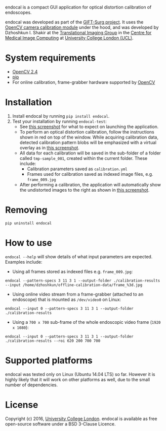 endocal is a compact GUI application for optical distortion calibration of endoscopes.

endocal was developed as part of the [GIFT-Surg project](http://www.gift-surg.ac.uk/). It uses the [OpenCV camera calibration module](http://docs.opencv.org/2.4/doc/tutorials/calib3d/camera_calibration/camera_calibration.html) under the hood, and was developed by Dzhoshkun I. Shakir at the [Translational Imaging Group](http://cmictig.cs.ucl.ac.uk/) in the [Centre for Medical Image Computing](http://www.ucl.ac.uk/cmic/homepage) at [University College London (UCL)](http://www.ucl.ac.uk/).

# System requirements
* [OpenCV 2.4](http://docs.opencv.org/2.4/doc/tutorials/introduction/table_of_content_introduction/table_of_content_introduction.html)
* [pip](https://pip.pypa.io/en/stable/installing/)
* For online calibration, frame-grabber hardware supported by [OpenCV](http://docs.opencv.org/2.4/modules/highgui/doc/reading_and_writing_images_and_video.html#videocapture)

# Installation
1. Install endocal by running `pip install endocal`.
1. Test your installation by running `endocal-test`:
   * See [this screenshot](endocal/res/screenshot-start.png) for what to expect on launching the application.
   * To perform an optical distortion calibration, follow the instructions shown in red on top of the window. While acquiring calibration data, detected calibration pattern blobs will be emphasized with a virtual overlay as in [this screenshot](endocal/res/screenshot-detection.png).
   * All data for each calibration will be saved in the sub-folder of a folder called `tmp-sample_001`, created within the current folder. These include:
      * Calibration parameters saved as `calibration.yml`
      * Frames used for calibration saved as indexed image files, e.g. `frame_009.jpg`
   * After performing a calibration, the application will automatically show the undistorted images to the right as shown in [this screenshot](endocal/res/screenshot-undistort.png).

# Removing
`pip uninstall endocal`

# How to use
`endocal --help` will show details of what input parameters are expected. Examples include:

* Using all frames stored as indexed files e.g. `frame_009.jpg`:
```
endocal --pattern-specs 3 11 3 1 --output-folder ./calibration-results --input /home/dzhoshkun/offline-calibration-data/frame_%3d.jpg
```

* Using online video stream from a frame-grabber (attached to an endoscope) that is mounted as `/dev/video0` on Linux:
```
endocal --input 0 --pattern-specs 3 11 3 1 --output-folder ./calibration-results
```

* Using a `700 x 700` sub-frame of the whole endoscopic video frame (`1920 x 1080`):
```
endocal --input 0 --pattern-specs 3 11 3 1 --output-folder ./calibration-results --roi 620 200 700 700
```

# Supported platforms
endocal was tested only on Linux (Ubuntu 14.04 LTS) so far. However it is highly likely that it will work on other platforms as well, due to the small number of dependencies.

# License
Copyright (c) 2016, [University College London](http://www.ucl.ac.uk/). endocal is available as free open-source software under a BSD 3-Clause Licence.